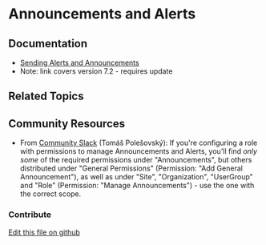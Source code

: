 # Announcements and Alerts 

## Documentation

* [Sending Alerts and Announcements](https://portal.liferay.dev/docs/7-2/user/-/knowledge_base/u/sending-alerts-and-announcements)
* Note: link covers version 7.2 - requires update

## Related Topics


## Community Resources

* From [Community Slack](https://liferay-community.slack.com) (Tomáš Polešovský): If you're configuring a role with permissions to manage Announcements and Alerts, you'll find _only some_ of the required permissions under "Announcements", but others distributed under "General Permissions" (Permission: "Add General Announcement"), as well as under "Site", "Organization", "UserGroup" and "Role" (Permission: "Manage Announcements") - use the one with the correct scope.
 
### Contribute

[Edit this file on github](https://github.com/olafk/controlpanel-documentation-docs/blob/master/md/74en/com_liferay_announcements_web_portlet_AnnouncementsAdminPortlet.md)
